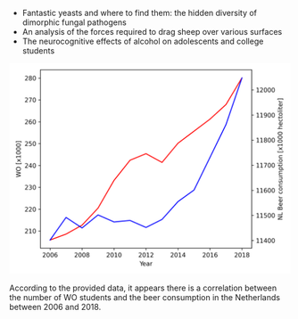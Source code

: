 * Fantastic yeasts and where to find them: the hidden diversity of dimorphic fungal pathogens
* An analysis of the forces required to drag sheep over various surfaces
* The neurocognitive effects of alcohol on adolescents and college students

![Correlation](plot.png)

According to the provided data, it appears there is a correlation between the number of WO students and the beer consumption in the Netherlands between 2006 and 2018.